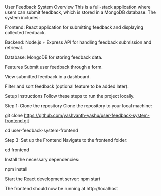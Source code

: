 User Feedback System
Overview
This is a full-stack application where users can submit feedback, which is stored in a MongoDB database. The system includes:

Frontend: React application for submitting feedback and displaying collected feedback.

Backend: Node.js + Express API for handling feedback submission and retrieval.

Database: MongoDB for storing feedback data.

Features
Submit user feedback through a form.

View submitted feedback in a dashboard.

Filter and sort feedback (optional feature to be added later).

Setup Instructions
Follow these steps to run the project locally.

Step 1: Clone the repository
Clone the repository to your local machine:

git clone https://github.com/yashvanth-yashu/user-feedback-system-frontend.git

cd user-feedback-system-frontend

Step 3: Set up the Frontend
Navigate to the frontend folder:

cd frontend

Install the necessary dependencies:

npm install

Start the React development server:
npm start

The frontend should now be running at http://localhost


